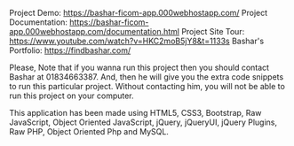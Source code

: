 Project Demo: https://bashar-ficom-app.000webhostapp.com/
Project Documentation: https://bashar-ficom-app.000webhostapp.com/documentation.html
Project Site Tour: https://www.youtube.com/watch?v=HKC2moB5jY8&t=1133s
Bashar's Portfolio: https://findbashar.com/

Please, Note that if you wanna run this project then you should contact Bashar at 01834663387. And, then he will give you the extra code snippets to run this particular project. Without contacting him, you will not be able to run this project on your computer.

This application has been made using HTML5, CSS3, Bootstrap, Raw JavaScript, Object Oriented JavaScript, jQuery, jQueryUI, jQuery Plugins, Raw PHP, Object Oriented Php and MySQL.
